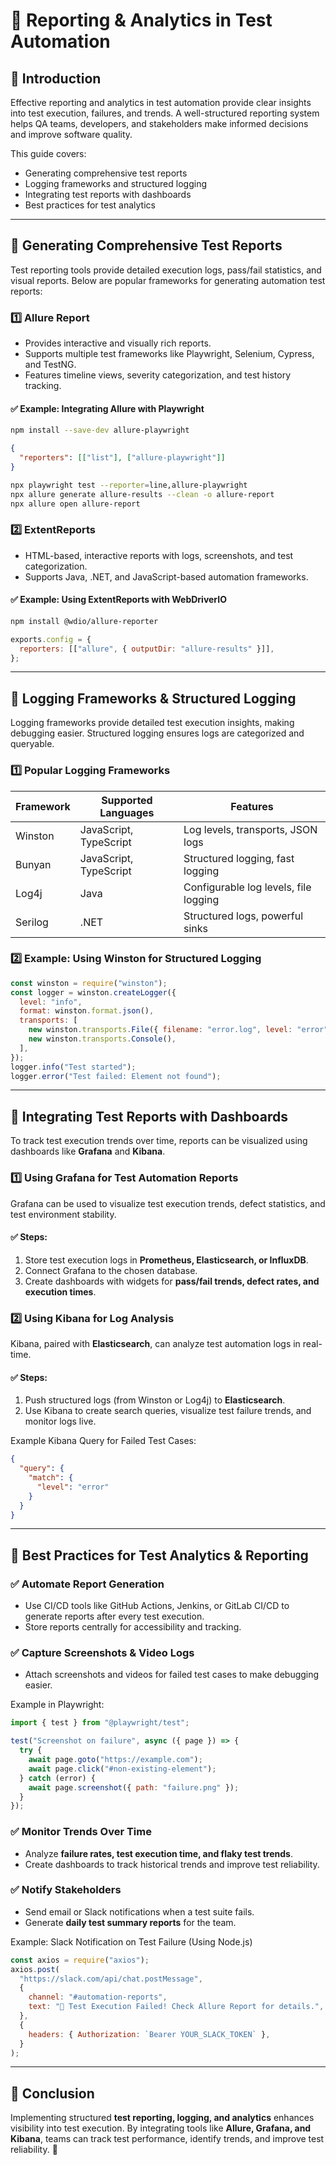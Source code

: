 # 📌 Reporting & Analytics in Test Automation

## 🚀 Introduction

Effective reporting and analytics in test automation provide clear insights into test execution, failures, and trends. A well-structured reporting system helps QA teams, developers, and stakeholders make informed decisions and improve software quality.

This guide covers:

- Generating comprehensive test reports
- Logging frameworks and structured logging
- Integrating test reports with dashboards
- Best practices for test analytics

---

## 📌 Generating Comprehensive Test Reports

Test reporting tools provide detailed execution logs, pass/fail statistics, and visual reports. Below are popular frameworks for generating automation test reports:

### **1️⃣ Allure Report**

- Provides interactive and visually rich reports.
- Supports multiple test frameworks like Playwright, Selenium, Cypress, and TestNG.
- Features timeline views, severity categorization, and test history tracking.

#### ✅ Example: Integrating Allure with Playwright

```sh
npm install --save-dev allure-playwright
```

```json
{
  "reporters": [["list"], ["allure-playwright"]]
}
```

```sh
npx playwright test --reporter=line,allure-playwright
npx allure generate allure-results --clean -o allure-report
npx allure open allure-report
```

### **2️⃣ ExtentReports**

- HTML-based, interactive reports with logs, screenshots, and test categorization.
- Supports Java, .NET, and JavaScript-based automation frameworks.

#### ✅ Example: Using ExtentReports with WebDriverIO

```sh
npm install @wdio/allure-reporter
```

```javascript
exports.config = {
  reporters: [["allure", { outputDir: "allure-results" }]],
};
```

---

## 📌 Logging Frameworks & Structured Logging

Logging frameworks provide detailed test execution insights, making debugging easier. Structured logging ensures logs are categorized and queryable.

### **1️⃣ Popular Logging Frameworks**

| Framework | Supported Languages    | Features                              |
| --------- | ---------------------- | ------------------------------------- |
| Winston   | JavaScript, TypeScript | Log levels, transports, JSON logs     |
| Bunyan    | JavaScript, TypeScript | Structured logging, fast logging      |
| Log4j     | Java                   | Configurable log levels, file logging |
| Serilog   | .NET                   | Structured logs, powerful sinks       |

### **2️⃣ Example: Using Winston for Structured Logging**

```javascript
const winston = require("winston");
const logger = winston.createLogger({
  level: "info",
  format: winston.format.json(),
  transports: [
    new winston.transports.File({ filename: "error.log", level: "error" }),
    new winston.transports.Console(),
  ],
});
logger.info("Test started");
logger.error("Test failed: Element not found");
```

---

## 📌 Integrating Test Reports with Dashboards

To track test execution trends over time, reports can be visualized using dashboards like **Grafana** and **Kibana**.

### **1️⃣ Using Grafana for Test Automation Reports**

Grafana can be used to visualize test execution trends, defect statistics, and test environment stability.

#### ✅ Steps:

1. Store test execution logs in **Prometheus, Elasticsearch, or InfluxDB**.
2. Connect Grafana to the chosen database.
3. Create dashboards with widgets for **pass/fail trends, defect rates, and execution times**.

### **2️⃣ Using Kibana for Log Analysis**

Kibana, paired with **Elasticsearch**, can analyze test automation logs in real-time.

#### ✅ Steps:

1. Push structured logs (from Winston or Log4j) to **Elasticsearch**.
2. Use Kibana to create search queries, visualize test failure trends, and monitor logs live.

Example Kibana Query for Failed Test Cases:

```json
{
  "query": {
    "match": {
      "level": "error"
    }
  }
}
```

---

## 📌 Best Practices for Test Analytics & Reporting

### ✅ Automate Report Generation

- Use CI/CD tools like GitHub Actions, Jenkins, or GitLab CI/CD to generate reports after every test execution.
- Store reports centrally for accessibility and tracking.

### ✅ Capture Screenshots & Video Logs

- Attach screenshots and videos for failed test cases to make debugging easier.

Example in Playwright:

```javascript
import { test } from "@playwright/test";

test("Screenshot on failure", async ({ page }) => {
  try {
    await page.goto("https://example.com");
    await page.click("#non-existing-element");
  } catch (error) {
    await page.screenshot({ path: "failure.png" });
  }
});
```

### ✅ Monitor Trends Over Time

- Analyze **failure rates, test execution time, and flaky test trends**.
- Create dashboards to track historical trends and improve test reliability.

### ✅ Notify Stakeholders

- Send email or Slack notifications when a test suite fails.
- Generate **daily test summary reports** for the team.

Example: Slack Notification on Test Failure (Using Node.js)

```javascript
const axios = require("axios");
axios.post(
  "https://slack.com/api/chat.postMessage",
  {
    channel: "#automation-reports",
    text: "🚨 Test Execution Failed! Check Allure Report for details.",
  },
  {
    headers: { Authorization: `Bearer YOUR_SLACK_TOKEN` },
  }
);
```

---

## 🎯 Conclusion

Implementing structured **test reporting, logging, and analytics** enhances visibility into test execution. By integrating tools like **Allure, Grafana, and Kibana**, teams can track test performance, identify trends, and improve test reliability. 🚀
